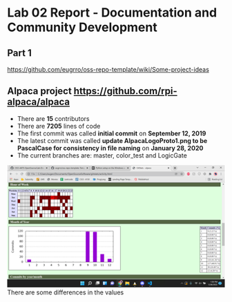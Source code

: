 # Lab 02 Report - Documentation and Community Development 
## Part 1
https://github.com/eugrro/oss-repo-template/wiki/Some-project-ideas
## Alpaca project https://github.com/rpi-alpaca/alpaca
* There are **15** contributors
* There are **7205** lines of code
* The first commit was called **initial commit** on **September 12, 2019**
* The latest commit was called **update AlpacaLogoProto1.png to be PascalCase for consistency in file naming** on **January 28, 2020**
* The current branches are: master, color_test and LogicGate
<img src="./../../images/gitstats.png"  width="700">  
There are some differences in the values